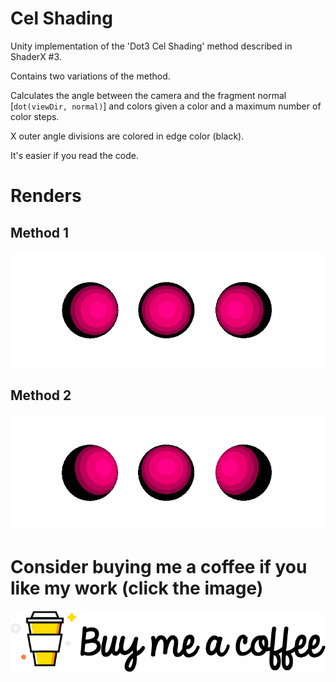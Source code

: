 # Cel Shading

Unity implementation of the 'Dot3 Cel Shading' method described in ShaderX #3.

Contains two variations of the method.

Calculates the angle between the camera and the fragment normal [`dot(viewDir, normal)`] and colors given a color and a maximum number of color steps. 


X outer angle divisions are colored in edge color (black).

It's easier if you read the code.

# Renders

## Method 1
![Bubble](Renders/Cel1.PNG "Render.PNG")
## Method 2
![Bubble](Renders/Cel2.PNG "Render.PNG")

# Consider buying me a coffee if you like my work (click the image)
[![Foo](Renders/coffee.png)](https://www.buymeacoffee.com/ZcRuWpUBf)
